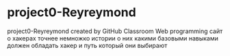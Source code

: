 # project0-Reyreymond
project0-Reyreymond created by GitHub Classroom
Web programming  сайт о хакерах 
точнее немножко истории о них 
какими базовыми навыками должен обладать хакер 
и путь который они выбирают
